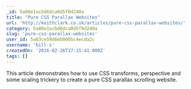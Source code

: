```yaml
---
_id: 5a88e1acbd6dca0d5f0d240a
title: "Pure CSS Parallax Websites"
url: 'http://keithclark.co.uk/articles/pure-css-parallax-websites/'
category: 5a88e1acbd6dca0d5f0d240a
slug: 'pure-css-parallax-websites'
user_id: 5a83ce59d6eb0005c4ecda2c
username: 'bill-s'
createdOn: '2016-02-26T17:15:41.000Z'
tags: []
---
```


This article demonstrates how to use CSS transforms, perspective and some scaling trickery to create a pure CSS parallax scrolling website.
